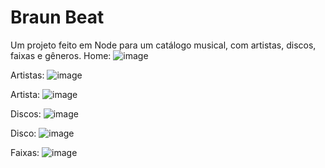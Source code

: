 # Braun Beat
Um projeto feito em Node para um catálogo musical, com artistas, discos, faixas e gêneros.
 Home:
 ![image](https://github.com/user-attachments/assets/4f3d58e8-d07a-4e1a-8b27-1b7760646e1e)

Artistas:
![image](https://github.com/user-attachments/assets/d4bd9aaa-bcaa-4fde-80de-7b5a056cfd93)

Artista:
![image](https://github.com/user-attachments/assets/7eb324ae-6ba6-4278-8053-06e629bec691)

Discos:
![image](https://github.com/user-attachments/assets/2d2e9dfb-5bf7-4c81-8998-3ca2f9318981)

Disco:
![image](https://github.com/user-attachments/assets/c2cad8ec-751f-4c8e-bf0d-28171a23e47b)

Faixas:
![image](https://github.com/user-attachments/assets/6c5f993a-4e76-4260-91f3-62ff323ed55e)
